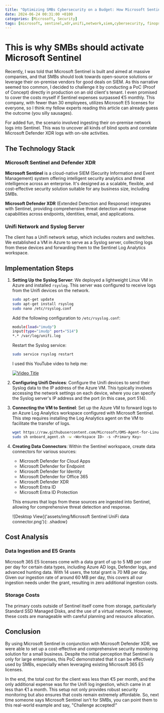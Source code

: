 ```yaml
---
title: "Optimizing SMBs Cybersecurity on a Budget: How Microsoft Sentinel and Unifi Networks Deliver Cost-Effective Solutions [PoC]"
date: 2024-06-24 00:31:00 +0100
categories: [Microsoft, Security] 
tags: [microsoft, sentinel,xdr,unifi,network,siem,cybersecurity, finops]
---
```


# This is why SMBs should activate Microsoft Sentinel

Recently, I was told that Microsoft Sentinel is built and aimed at massive companies, and that SMBs should look towards open-source solutions or leverage their on-premise vendors for good deals on SIEM. As this narrative seemed too common, I decided to challenge it by conducting a PoC (Proof of Concept) directly in production on an old client's tenant. I even promised to cover the costs myself if Sentinel expenses surpassed €5 monthly. This company, with fewer than 30 employees, utilizes Microsoft E5 licenses for everyone, so I think my fellow experts reading this article can already guess the outcome (you silly sausages).

For added fun, the scenario involved ingesting their on-premise network logs into Sentinel. This was to uncover all kinds of blind spots and correlate Microsoft Defender XDR logs with on-site activities.

## The Technology Stack

### Microsoft Sentinel and Defender XDR

**Microsoft Sentinel** is a cloud-native SIEM (Security Information and Event Management) system offering intelligent security analytics and threat intelligence across an enterprise. It's designed as a scalable, flexible, and cost-effective security solution suitable for any business size, including SMBs.

**Microsoft Defender XDR** (Extended Detection and Response) integrates with Sentinel, providing comprehensive threat detection and response capabilities across endpoints, identities, email, and applications.

### Unifi Network and Syslog Server

The client has a Unifi network setup, which includes routers and switches. We established a VM in Azure to serve as a Syslog server, collecting logs from these devices and forwarding them to the Sentinel Log Analytics workspace.

## Implementation Steps

1. **Setting Up the Syslog Server**: 
   We deployed a lightweight Linux VM in Azure and installed `rsyslog`. This server was configured to receive logs from the Unifi devices on the network.

    ```bash
   sudo apt-get update
   sudo apt-get install rsyslog
   sudo nano /etc/rsyslog.conf
    ```

    Add the following configuration to `/etc/rsyslog.conf`:
    ```bash
   module(load="imudp")
   input(type="imudp" port="514")
   *.* /var/log/unifi.log
    ```
   
   Restart the Syslog service:
    ```bash
   sudo service rsyslog restart
    ```

    I used this YouTube video to help me:

    [![Video Title](https://img.youtube.com/vi/V_iWTcAOQb4/0.jpg)](https://www.youtube.com/watch?v=V_iWTcAOQb4 "Microsoft Sentinel & Unifi")


2. **Configuring Unifi Devices**:
   Configure the Unifi devices to send their Syslog data to the IP address of the Azure VM. This typically involves accessing the network settings on each device, where you can specify the Syslog server's IP address and the port (in this case, port 514).

3. **Connecting the VM to Sentinel**:
   Set up the Azure VM to forward logs to an Azure Log Analytics workspace configured with Microsoft Sentinel. This step requires installing the Log Analytics agent on the VM to facilitate the transfer of logs.

   ```bash
   wget https://raw.githubusercontent.com/Microsoft/OMS-Agent-for-Linux/master/installer/scripts/onboard_agent.sh
   sudo sh onboard_agent.sh -w <Workspace ID> -s <Primary Key>
   ```

4. **Creating Data Connectors**:
   Within the Sentinel workspace, create data connectors for various sources:
   - Microsoft Defender for Cloud Apps
   - Microsoft Defender for Endpoint
   - Microsoft Defender for Identity
   - Microsoft Defender for Office 365
   - Microsoft Defender XDR
   - Microsoft Entra ID
   - Microsoft Entra ID Protection

   This ensures that logs from these sources are ingested into Sentinel, allowing for comprehensive threat detection and response.

   ![Desktop View]('assets/img/Microsoft Sentinel UniFi data connector.png'){: .shadow}

## Cost Analysis

### Data Ingestion and E5 Grants
Microsoft 365 E5 licenses come with a data grant of up to 5 MB per user per day for certain data types, including Azure AD logs, Defender logs, and advanced hunting data. With 14 users, the total grant is 70 MB per day. Given our ingestion rate of around 60 MB per day, this covers all our ingestion needs under the grant, resulting in zero additional ingestion costs.

### Storage Costs
The primary costs outside of Sentinel itself come from storage, particularly Standard SSD Managed Disks, and the use of a virtual network. However, these costs are manageable with careful planning and resource allocation.

## Conclusion

By using Microsoft Sentinel in conjunction with Microsoft Defender XDR, we were able to set up a cost-effective and comprehensive security monitoring solution for a small business. Despite the initial perception that Sentinel is only for large enterprises, this PoC demonstrated that it can be effectively used by SMBs, especially when leveraging existing Microsoft 365 E5 licenses.

In the end, the total cost for the client was less than €5 per month, and the only additional expense was for the Unifi log ingestion, which came in at less than €1 a month. This setup not only provides robust security monitoring but also ensures that costs remain extremely affordable. So, next time someone says Microsoft Sentinel isn't for SMBs, you can point them to this real-world example and say, "Challenge accepted!"

